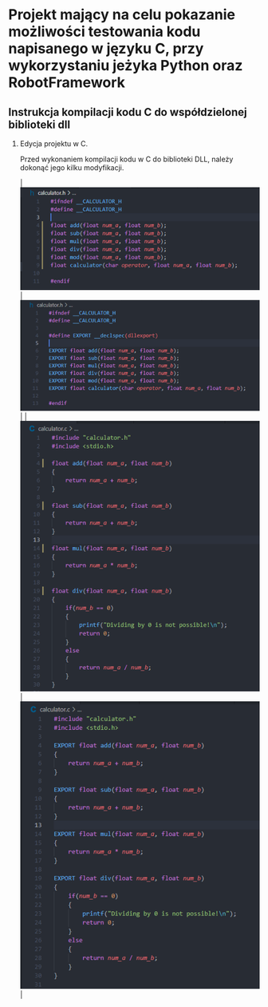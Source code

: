 # Projekt mający na celu pokazanie możliwości testowania kodu napisanego w języku C, przy wykorzystaniu jeżyka Python oraz RobotFramework

## Instrukcja kompilacji kodu C do współdzielonej biblioteki dll

1. Edycja projektu w C.

    Przed wykonaniem kompilacji kodu w C do biblioteki DLL, należy dokonąć jego kilku modyfikacji.

    | ![Plik calculator.h przed edycją](images/calculator.h_before.png) | ![Plik calculator.h po edycji](images/calculator.h_after.png) |
    | ![Plik calculator.c przed edycją](images/calculator.c_before.png) | ![Plik calculator.c po edycji](images/calculator.c_after.png) |